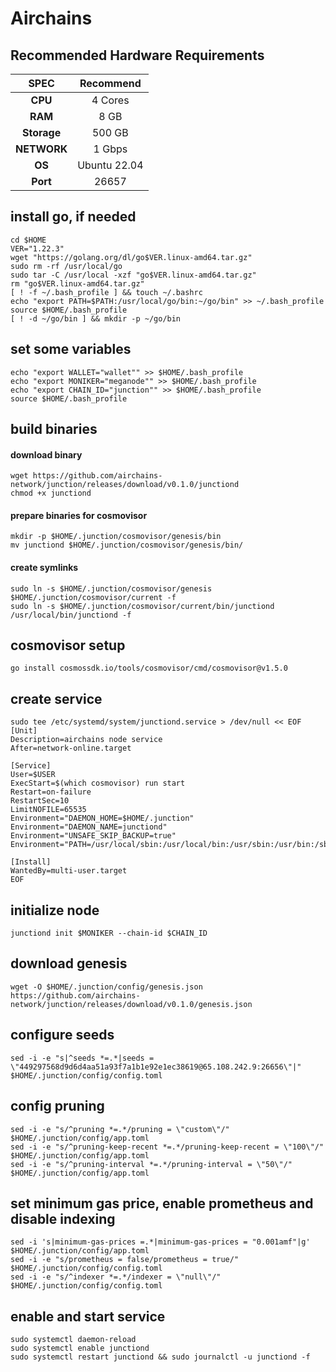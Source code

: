 # Airchains

## Recommended Hardware Requirements

|   SPEC      |       Recommend          |
| :---------: | :-----------------------:|
|   **CPU**   |        4 Cores           |
|   **RAM**   |        8 GB              |
| **Storage** |        500 GB            |
| **NETWORK** |        1 Gbps            |
|   **OS**    |        Ubuntu 22.04      |
|   **Port**  |        26657             | 

## install go, if needed

```
cd $HOME
VER="1.22.3"
wget "https://golang.org/dl/go$VER.linux-amd64.tar.gz"
sudo rm -rf /usr/local/go
sudo tar -C /usr/local -xzf "go$VER.linux-amd64.tar.gz"
rm "go$VER.linux-amd64.tar.gz"
[ ! -f ~/.bash_profile ] && touch ~/.bashrc
echo "export PATH=$PATH:/usr/local/go/bin:~/go/bin" >> ~/.bash_profile
source $HOME/.bash_profile
[ ! -d ~/go/bin ] && mkdir -p ~/go/bin
```



## set some variables

```
echo "export WALLET="wallet"" >> $HOME/.bash_profile
echo "export MONIKER="meganode"" >> $HOME/.bash_profile
echo "export CHAIN_ID="junction"" >> $HOME/.bash_profile
source $HOME/.bash_profile
```

## build binaries
#### download binary
```
wget https://github.com/airchains-network/junction/releases/download/v0.1.0/junctiond
chmod +x junctiond
```
#### prepare binaries for cosmovisor
```
mkdir -p $HOME/.junction/cosmovisor/genesis/bin
mv junctiond $HOME/.junction/cosmovisor/genesis/bin/
```
#### create symlinks
```
sudo ln -s $HOME/.junction/cosmovisor/genesis $HOME/.junction/cosmovisor/current -f
sudo ln -s $HOME/.junction/cosmovisor/current/bin/junctiond /usr/local/bin/junctiond -f
```

## cosmovisor setup
```
go install cosmossdk.io/tools/cosmovisor/cmd/cosmovisor@v1.5.0
```

## create service
```
sudo tee /etc/systemd/system/junctiond.service > /dev/null << EOF
[Unit]
Description=airchains node service
After=network-online.target
 
[Service]
User=$USER
ExecStart=$(which cosmovisor) run start
Restart=on-failure
RestartSec=10
LimitNOFILE=65535
Environment="DAEMON_HOME=$HOME/.junction"
Environment="DAEMON_NAME=junctiond"
Environment="UNSAFE_SKIP_BACKUP=true"
Environment="PATH=/usr/local/sbin:/usr/local/bin:/usr/sbin:/usr/bin:/sbin:/bin:/usr/games:/usr/local/games:/snap/bin:$HOME/.junction/cosmovisor/current/bin"
 
[Install]
WantedBy=multi-user.target
EOF
```

## initialize node
```
junctiond init $MONIKER --chain-id $CHAIN_ID 
```
## download genesis
```
wget -O $HOME/.junction/config/genesis.json https://github.com/airchains-network/junction/releases/download/v0.1.0/genesis.json
```

## configure seeds
```
sed -i -e "s|^seeds *=.*|seeds = \"449297568d9d6d4aa51a93f7a1b1e92e1ec38619@65.108.242.9:26656\"|" $HOME/.junction/config/config.toml
```

## config pruning
```
sed -i -e "s/^pruning *=.*/pruning = \"custom\"/" $HOME/.junction/config/app.toml
sed -i -e "s/^pruning-keep-recent *=.*/pruning-keep-recent = \"100\"/" $HOME/.junction/config/app.toml
sed -i -e "s/^pruning-interval *=.*/pruning-interval = \"50\"/" $HOME/.junction/config/app.toml
```

## set minimum gas price, enable prometheus and disable indexing
```
sed -i 's|minimum-gas-prices =.*|minimum-gas-prices = "0.001amf"|g' $HOME/.junction/config/app.toml
sed -i -e "s/prometheus = false/prometheus = true/" $HOME/.junction/config/config.toml
sed -i -e "s/^indexer *=.*/indexer = \"null\"/" $HOME/.junction/config/config.toml
```

## enable and start service
```
sudo systemctl daemon-reload
sudo systemctl enable junctiond
sudo systemctl restart junctiond && sudo journalctl -u junctiond -f
```
